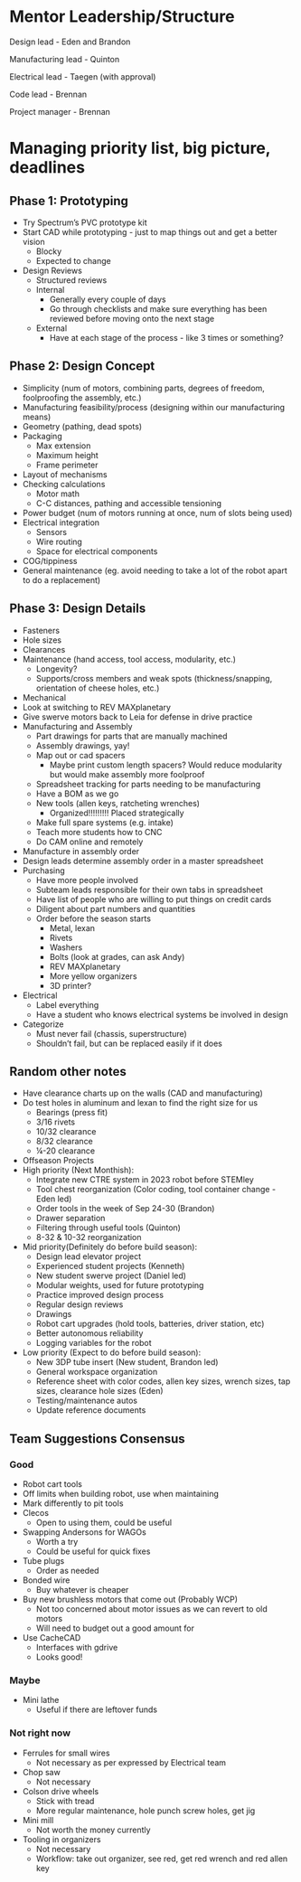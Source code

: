 # Mentor Leadership/Structure

Design lead - Eden and Brandon

Manufacturing lead - Quinton

Electrical lead - Taegen (with approval)

Code lead - Brennan

Project manager - Brennan

# Managing priority list, big picture, deadlines

## Phase 1: Prototyping
- Try Spectrum’s PVC prototype kit
- Start CAD while prototyping - just to map things out and get a better vision
	- Blocky
	- Expected to change
- Design Reviews
	- Structured reviews
	- Internal
		- Generally every couple of days
		- Go through checklists and make sure everything has been reviewed before moving onto the next stage
	- External
		- Have at each stage of the process - like 3 times or something?

## Phase 2: Design Concept
- Simplicity (num of motors, combining parts, degrees of freedom, foolproofing the assembly, etc.)
- Manufacturing feasibility/process (designing within our manufacturing means)
- Geometry (pathing, dead spots)
- Packaging
	- Max extension
	- Maximum height
	- Frame perimeter
- Layout of mechanisms
- Checking calculations
	- Motor math
	- C-C distances, pathing and accessible tensioning
- Power budget (num of motors running at once, num of slots being used)
- Electrical integration
	- Sensors
	- Wire routing
	- Space for electrical components
- COG/tippiness
- General maintenance (eg. avoid needing to take a lot of the robot apart to do a replacement)
## Phase 3: Design Details
- Fasteners
- Hole sizes
- Clearances
- Maintenance (hand access, tool access, modularity, etc.)
	- Longevity?
	- Supports/cross members and weak spots (thickness/snapping, orientation of cheese holes, etc.)
- Mechanical
- Look at switching to REV MAXplanetary
- Give swerve motors back to Leia for defense in drive practice
- Manufacturing and Assembly
	- Part drawings for parts that are manually machined
	- Assembly drawings, yay!
	- Map out or cad spacers
		- Maybe print custom length spacers?  Would reduce modularity but would make assembly more foolproof
	- Spreadsheet tracking for parts needing to be manufacturing
	- Have a BOM as we go
	- New tools (allen keys, ratcheting wrenches)
		- Organized!!!!!!!!! Placed strategically
	- Make full spare systems (e.g. intake)
	- Teach more students how to CNC
	- Do CAM online and remotely
- Manufacture in assembly order
- Design leads determine assembly order in a master spreadsheet
- Purchasing
	- Have more people involved
	- Subteam leads responsible for their own tabs in spreadsheet
	- Have list of people who are willing to put things on credit cards
	- Diligent about part numbers and quantities
	- Order before the season starts
		- Metal, lexan
		- Rivets
		- Washers
		- Bolts (look at grades, can ask Andy)
		- REV MAXplanetary
		- More yellow organizers
		- 3D printer?
- Electrical
	- Label everything
	- Have a student who knows electrical systems be involved in design
- Categorize
	- Must never fail (chassis, superstructure)
	- Shouldn’t fail, but can be replaced easily if it does
## Random other notes
- Have clearance charts up on the walls (CAD and manufacturing)
- Do test holes in aluminum and lexan to find the right size for us
	- Bearings (press fit)
	- 3/16 rivets
	- 10/32 clearance
	- 8/32 clearance
	- ¼-20 clearance
- Offseason Projects
- High priority (Next Monthish):
	- Integrate new CTRE system in 2023 robot before STEMley
	- Tool chest reorganization (Color coding, tool container change - Eden led)
	- Order tools in the week of Sep 24-30 (Brandon)
	- Drawer separation
	- Filtering through useful tools (Quinton)
	- 8-32 & 10-32 reorganization
- Mid priority(Definitely do before build season):
	- Design lead elevator project
	- Experienced student projects (Kenneth)
	- New student swerve project (Daniel led)
	- Modular weights, used for future prototyping
	- Practice improved design process
	- Regular design reviews
	- Drawings
	- Robot cart upgrades (hold tools, batteries, driver station, etc)
	- Better autonomous reliability
	- Logging variables for the robot
- Low priority (Expect to do before build season):
	- New 3DP tube insert (New student, Brandon led)
	- General workspace organization
	- Reference sheet with color codes, allen key sizes, wrench sizes, tap sizes, clearance hole sizes (Eden)
	- Testing/maintenance autos
	- Update reference documents
## Team Suggestions Consensus
### Good
- Robot cart tools
- Off limits when building robot, use when maintaining
- Mark differently to pit tools
- Clecos
	- Open to using them, could be useful
- Swapping Andersons for WAGOs
	- Worth a try
	- Could be useful for quick fixes
- Tube plugs
	- Order as needed
- Bonded wire
	- Buy whatever is cheaper
- Buy new brushless motors that come out (Probably WCP)
	- Not too concerned about motor issues as we can revert to old motors
	- Will need to budget out a good amount for
- Use CacheCAD
	- Interfaces with gdrive
	- Looks good!
### Maybe
- Mini lathe
	- Useful if there are leftover funds
### Not right now
- Ferrules for small wires
	- Not necessary as per expressed by Electrical team
- Chop saw
	- Not necessary
- Colson drive wheels
	- Stick with tread
	- More regular maintenance, hole punch screw holes, get jig
- Mini mill
	- Not worth the money currently
- Tooling in organizers
	- Not necessary
	- Workflow: take out organizer, see red, get red wrench and red allen key
